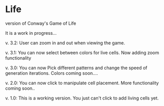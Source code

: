 Life
====

version of Conway's Game of Life

It is a work in progress...</br>

v. 3.2:
User can zoom in and out when viewing the game.  

v. 3.1:
You can now select between colors for live cells.  Now adding zoom functionality


v. 3.0:
You can now Pick different patterns and change the speed of generation iterations.  Colors coming soon....


v. 2.0:
You can now click to manipulate cell placement.  More functionality coming soon..


v. 1.0: 
This is a working version.  You just can't click to add living cells yet. </br>

